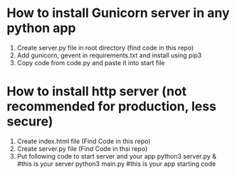 # How to install Gunicorn server in any python app
1. Create server.py file in root directory (find code in this repo)
2. Add gunicorn, gevent in requirements.txt and install using pip3
3. Copy code from code.py and paste it into start file

# How to install http server (not recommended for production, less secure)
1. Create index.html file (Find Code in this repo)
2. Create server.py file (Find Code in thsi repo)
3. Put following code to start server and your app
     python3 server.py &    #this is your server
     python3 main.py        #this is your app starting code
